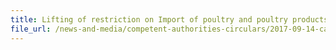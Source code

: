 ```yaml
---
title: Lifting of restriction on Import of poultry and poultry products from the United Kingdom 
file_url: /news-and-media/competent-authorities-circulars/2017-09-14-ca.pdf
---
```

